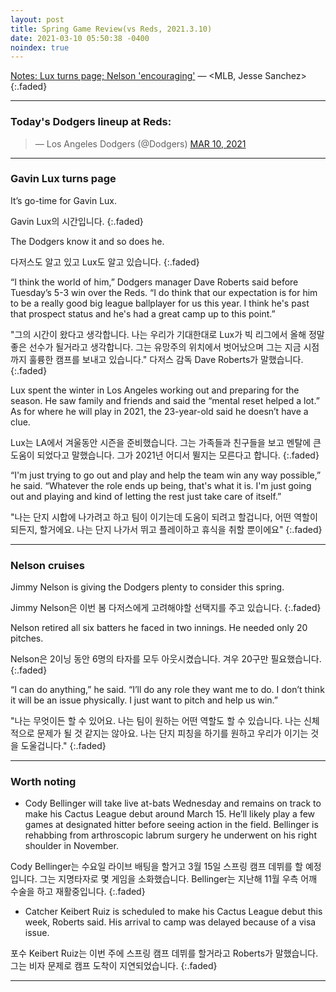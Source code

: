 ```yaml
---
layout: post
title: Spring Game Review(vs Reds, 2021.3.10)
date: 2021-03-10 05:50:38 -0400
noindex: true
---
```


[Notes: Lux turns page; Nelson 'encouraging'](https://www.mlb.com/dodgers/news/gavin-lux-on-2020-struggles-2021-role) &mdash; <MLB, Jesse Sanchez>
{:.faded}

---

### Today's Dodgers lineup at Reds:

<script async src="//platform.twitter.com/widgets.js" charset="utf-8"></script>
<blockquote class="twitter-tweet" data-lang="en">
  &mdash; Los Angeles Dodgers (@Dodgers)
  <a href="https://twitter.com/Dodgers/status/1369437988833361924">MAR 10, 2021</a>
</blockquote>

---

### Gavin Lux turns page
It’s go-time for Gavin Lux.

Gavin Lux의 시간입니다.
{:.faded}

The Dodgers know it and so does he.

다저스도 알고 있고 Lux도 알고 있습니다.
{:.faded}

“I think the world of him,” Dodgers manager Dave Roberts said before Tuesday’s 5-3 win over the Reds. “I do think that our expectation is for him to be a really good big league ballplayer for us this year. I think he's past that prospect status and he's had a great camp up to this point.”

"그의 시간이 왔다고 생각합니다. 나는 우리가 기대한대로 Lux가 빅 리그에서 올해 정말 좋은 선수가 될거라고 생각합니다. 그는 유망주의 위치에서 벗어났으며 그는 지금 시점까지 훌륭한 캠프를 보내고 있습니다." 다저스 감독 Dave Roberts가 말했습니다.
{:.faded}

Lux spent the winter in Los Angeles working out and preparing for the season. He saw family and friends and said the “mental reset helped a lot.” As for where he will play in 2021, the 23-year-old said he doesn’t have a clue.

Lux는 LA에서 겨울동안 시즌을 준비했습니다. 그는 가족들과 친구들을 보고 멘탈에 큰 도움이 되었다고 말했습니다. 그가 2021년 어디서 뛸지는 모른다고 합니다.
{:.faded}

“I'm just trying to go out and play and help the team win any way possible,” he said. “Whatever the role ends up being, that's what it is. I'm just going out and playing and kind of letting the rest just take care of itself.”

"나는 단지 시합에 나가려고 하고 팀이 이기는데 도움이 되려고 할겁니다, 어떤 역할이 되든지, 할거에요. 나는 단지 나가서 뛰고 플레이하고 휴식을 취할 뿐이에요"
{:.faded}

---

### Nelson cruises
Jimmy Nelson is giving the Dodgers plenty to consider this spring.

Jimmy Nelson은 이번 봄 다저스에게 고려해야할 선택지를 주고 있습니다.
{:.faded}

Nelson retired all six batters he faced in two innings. He needed only 20 pitches.

Nelson은 2이닝 동안 6명의 타자를 모두 아웃시켰습니다. 겨우 20구만 필요했습니다.
{:.faded}

“I can do anything,” he said. “I’ll do any role they want me to do. I don’t think it will be an issue physically. I just want to pitch and help us win.”

"나는 무엇이든 할 수 있어요. 나는 팀이 원하는 어떤 역할도 할 수 있습니다. 나는 신체적으로 문제가 될 것 같지는 않아요. 나는 단지 피칭을 하기를 원하고 우리가 이기는 것을 도울겁니다."
{:.faded}

---

### Worth noting
- Cody Bellinger will take live at-bats Wednesday and remains on track to make his Cactus League debut around March 15. He’ll likely play a few games at designated hitter before seeing action in the field. Bellinger is rehabbing from arthroscopic labrum surgery he underwent on his right shoulder in November.

Cody Bellinger는 수요일 라이브 배팅을 할거고 3월 15일 스프링 캠프 데뷔를 할 예정입니다. 그는 지명타자로 몇 게임을 소화했습니다. Bellinger는 지난해 11월 우측 어깨 수술을 하고 재활중입니다.
{:.faded}

- Catcher Keibert Ruiz is scheduled to make his Cactus League debut this week, Roberts said. His arrival to camp was delayed because of a visa issue.

포수 Keibert Ruiz는 이번 주에 스프링 캠프 데뷔를 할거라고 Roberts가 말했습니다. 그는 비자 문제로 캠프 도착이 지연되었습니다.
{:.faded}

---
